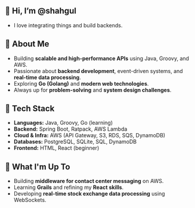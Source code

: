 ## 👋 Hi, I’m @shahgul

- I love integrating things and build backends.

## 🚀 About Me  
- Building **scalable and high-performance APIs** using Java, Groovy, and AWS.  
- Passionate about **backend development**, event-driven systems, and **real-time data processing**.  
- Exploring **Go (Golang)** and **modern web technologies**.  
- Always up for **problem-solving** and **system design challenges**.  

## 🔧 Tech Stack  
- **Languages:** Java, Groovy, Go (learning)  
- **Backend:** Spring Boot, Ratpack, AWS Lambda  
- **Cloud & Infra:** AWS (API Gateway, S3, RDS, SQS, DynamoDB)  
- **Databases:** PostgreSQL, SQLite, SQL, DynamoDB
- **Frontend:** HTML, React (beginner)  

## 📌 What I'm Up To  
- Building **middleware for contact center messaging** on AWS.  
- Learning **Grails** and refining my **React skills**.  
- Developing **real-time stock exchange data processing** using WebSockets.  

<!---
shahgul/shahgul is a ✨ special ✨ repository because its `README.md` (this file) appears on your GitHub profile.
You can click the Preview link to take a look at your changes.
--->